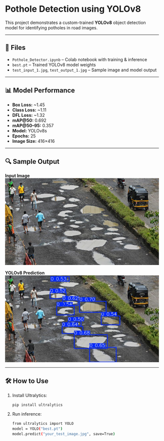 # Pothole Detection using YOLOv8

This project demonstrates a custom-trained **YOLOv8** object detection model for identifying potholes in road images.

---

## 📁 Files

- `Pothole_Detector.ipynb` – Colab notebook with training & inference
- `best.pt` – Trained YOLOv8 model weights
- `test_input_1.jpg`, `test_output_1.jpg` – Sample image and model output

---

## 📊 Model Performance

- **Box Loss:** ~1.45  
- **Class Loss:** ~1.11  
- **DFL Loss:** ~1.32  
- **mAP@50:** 0.692  
- **mAP@50–95:** 0.357  
- **Model:** YOLOv8s  
- **Epochs:** 25  
- **Image Size:** 416×416

---

## 🔍 Sample Output

**Input Image**  
![Input](test_input_1.jpg)

**YOLOv8 Prediction**  
![Output](test_output_1.png)

---

## 🛠️ How to Use

1. Install Ultralytics:
   ```bash
   pip install ultralytics
2. Run inference:
   ```bash
   from ultralytics import YOLO
   model = YOLO("best.pt")
   model.predict("your_test_image.jpg", save=True)
